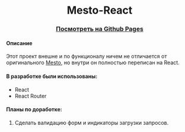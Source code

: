 <h1 align="center">Mesto-React</h1>
<h3 align="center"><a href="https://alexunnt.github.io/mesto-react/">Посмотреть на Github Pages</a></h3>

#### Описание

Этот проект внешне и по функционалу ничем не отличается от оригинального <a href="https://github.com/alexunnt/mesto">Mesto</a>, но внутри он полностью переписан на React.

#### В разработке были использованы:
<ul>
  <li>React</li>
  <li>React Router</li>
</ul>

#### Планы по доработке:
1. Cделать валидацию форм и индикаторы загрузки запросов.

